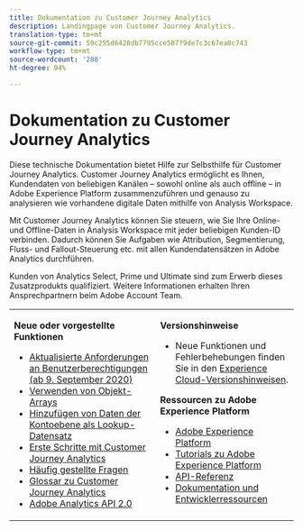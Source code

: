 ```yaml
---
title: Dokumentation zu Customer Journey Analytics
description: Landingpage von Customer Journey Analytics.
translation-type: tm+mt
source-git-commit: 59c255d6428db7795cce507f9de7c3c67ea0c743
workflow-type: tm+mt
source-wordcount: '288'
ht-degree: 94%

---
```



# Dokumentation zu Customer Journey Analytics

Diese technische Dokumentation bietet Hilfe zur Selbsthilfe für Customer Journey Analytics. Customer Journey Analytics ermöglicht es Ihnen, Kundendaten von beliebigen Kanälen – sowohl online als auch offline – in Adobe Experience Platform zusammenzuführen und genauso zu analysieren wie vorhandene digitale Daten mithilfe von Analysis Workspace.

Mit Customer Journey Analytics können Sie steuern, wie Sie Ihre Online- und Offline-Daten in Analysis Workspace mit jeder beliebigen Kunden-ID verbinden. Dadurch können Sie Aufgaben wie Attribution, Segmentierung, Fluss- und Fallout-Steuerung etc. mit allen Kundendatensätzen in Adobe Analytics durchführen.

Kunden von Analytics Select, Prime und Ultimate sind zum Erwerb dieses Zusatzprodukts qualifiziert. Weitere Informationen erhalten Ihren Ansprechpartnern beim Adobe Account Team.

<table frame="none"> 
 <tbody> 
  <tr> 
   <td colname="col1" colsep="0" rowsep="0" valign="top"> <p class="head"> <b>Neue oder vorgestellte Funktionen</b> </p> <p> 
     <ul>
      <li><a href="https://docs.adobe.com/content/help/en/analytics-platform/using/cja-overview/cja-overview.html#user-access-permissions"> Aktualisierte Anforderungen an Benutzerberechtigungen (ab 9. September 2020) </a> </li>
      <li><a href="https://docs.adobe.com/content/help/de-DE/analytics-platform/using/cja-usecases/object-arrays.html"> Verwenden von Objekt-Arrays </a> </li>
      <li><a href="https://docs.adobe.com/content/help/de-DE/analytics-platform/using/cja-usecases/b2b.html"> Hinzufügen von Daten der Kontoebene als Lookup-Datensatz </a> </li>
      <li><a href="https://docs.adobe.com/content/help/en/analytics-platform/using/cja-overview/cja-getting-started.html"> Erste Schritte mit Customer Journey Analytics </a> </li> 
      <li><a href="https://docs.adobe.com/content/help/en/analytics-platform/using/cja-overview/cja-faq.html"> Häufig gestellte Fragen</a> </li> 
      <li><a href="https://docs.adobe.com/content/help/en/analytics-platform/using/cja-overview/cja-glossary.html">Glossar zu Customer Journey Analytics</a> </li> 
      <li><a href="https://www.adobe.io/apis/experiencecloud/analytics/docs.html"> Adobe Analytics API 2.0</a> </li> 
     </ul> </p> </td> 
   <td colname="col2" valign="top"> <p class="head"><b>Versionshinweise</b> </p> 
    <ul> 
     <li>Neue Funktionen und Fehlerbehebungen finden Sie in den <a href="https://docs.adobe.com/content/help/de-DE/release-notes/experience-cloud/current.html" format="https" scope="external">Experience Cloud-Versionshinweisen</a>. </li> 
    </ul> <p class="head"> <b>Ressourcen zu Adobe Experience Platform</b> </p> 
    <ul> 
     <li><a href="https://www.adobe.com/de/experience-platform.html" format="http" scope="external"> Adobe Experience Platform</a> </li> 
     <li> <a href="https://www.adobe.io/apis/experienceplatform/home/tutorials.html" format="https" scope="external"> Tutorials zu Adobe Experience Platform</a> </li> 
     <li><a href="https://www.adobe.io/apis/experienceplatform/home/api-reference.html" format="https" scope="external"> API-Referenz</a> </li> 
     <li><a href="https://www.adobe.com/de/experience-platform/documentation-and-developer-resources.html" format="https" scope="external"> Dokumentation und Entwicklerressourcen</a> </li> 
    </ul> </td> 
  </tr> 
 </tbody> 
</table>